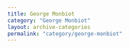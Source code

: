 ```yaml
---
title: George Monbiot
category: "George Monbiot"
layout: archive-categories
permalink: "category/george-monbiot"
---
```

